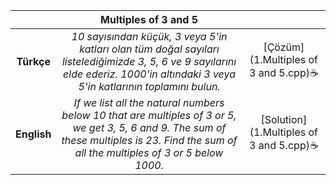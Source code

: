 ||Multiples of 3 and 5||
|:-:|:-:|:-:|
|**Türkçe**|*10 sayısından küçük, 3 veya 5'in katları olan tüm doğal sayıları listelediğimizde 3, 5, 6 ve 9 sayılarını elde ederiz. 1000'in altındaki 3 veya 5'in katlarının toplamını bulun.*|[Çözüm](1.Multiples of 3 and 5.cpp)&#x2615;|
|**English**|*If we list all the natural numbers below 10 that are multiples of 3 or 5, we get 3, 5, 6 and 9. The sum of these multiples is 23. Find the sum of all the multiples of 3 or 5 below 1000.*|[Solution](1.Multiples of 3 and 5.cpp)&#x2615;|
